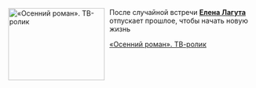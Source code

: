 <!--2025-05-12 11:00:37-->
<div class="yb">
  <div class="rss kino_kino"><a href="https://www.kino-teatr.ru/video/49489/" title="«Осенний роман». ТВ-ролик"><img src="https://www.kino-teatr.ru/video/9/8/49489/poster.jpg" width="196" height="147" align="left" hspace="5" style="margin: 0px 10px 0px 5px" alt="«Осенний роман». ТВ-ролик"/></a>После случайной встречи <a href=https://www.kino-teatr.ru/kino/acter/w/ros/38519/bio/ target=_blank><strong>Елена Лагута</strong></a> отпускает прошлое, чтобы начать новую жизнь <p class="titl"><a href="https://www.kino-teatr.ru/video/49489/">«Осенний роман». ТВ-ролик</a></p></div>
</div>
